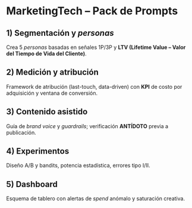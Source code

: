 # MarketingTech – Pack de Prompts

## 1) Segmentación y *personas*
Crea 5 *personas* basadas en señales 1P/3P y **LTV (Lifetime Value – Valor del Tiempo de Vida del Cliente)**.

## 2) Medición y atribución
Framework de atribución (last-touch, data-driven) con **KPI** de costo por adquisición y ventana de conversión.

## 3) Contenido asistido
Guía de *brand voice* y *guardrails*; verificación **ANTÍDOTO** previa a publicación.

## 4) Experimentos
Diseño A/B y bandits, potencia estadística, errores tipo I/II.

## 5) Dashboard
Esquema de tablero con alertas de *spend* anómalo y saturación creativa.

